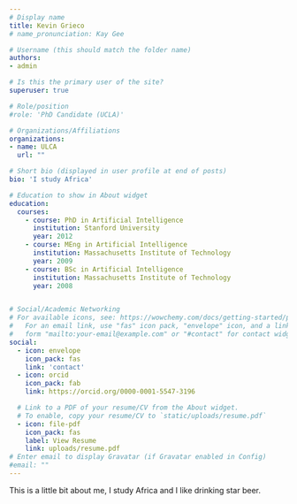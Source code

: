 ```yaml
---
# Display name
title: Kevin Grieco
# name_pronunciation: Kay Gee

# Username (this should match the folder name)
authors:
- admin

# Is this the primary user of the site?
superuser: true

# Role/position
#role: 'PhD Candidate (UCLA)'

# Organizations/Affiliations
organizations:
- name: ULCA
  url: ""

# Short bio (displayed in user profile at end of posts)
bio: 'I study Africa'

# Education to show in About widget
education:
  courses:
    - course: PhD in Artificial Intelligence
      institution: Stanford University
      year: 2012
    - course: MEng in Artificial Intelligence
      institution: Massachusetts Institute of Technology
      year: 2009
    - course: BSc in Artificial Intelligence
      institution: Massachusetts Institute of Technology
      year: 2008


# Social/Academic Networking
# For available icons, see: https://wowchemy.com/docs/getting-started/page-builder/#icons
#   For an email link, use "fas" icon pack, "envelope" icon, and a link in the
#   form "mailto:your-email@example.com" or "#contact" for contact widget.
social:
  - icon: envelope
    icon_pack: fas
    link: 'contact'
  - icon: orcid
    icon_pack: fab
    link: https://orcid.org/0000-0001-5547-3196

  # Link to a PDF of your resume/CV from the About widget.
  # To enable, copy your resume/CV to `static/uploads/resume.pdf`
  - icon: file-pdf
    icon_pack: fas
    label: View Resume
    link: uploads/resume.pdf
# Enter email to display Gravatar (if Gravatar enabled in Config)
#email: ""
---
```

This is a little bit about me, I study Africa and I like drinking star beer. 
